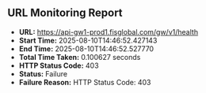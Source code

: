 ## URL Monitoring Report

- **URL:** https://api-gw1-prod1.fisglobal.com/gw/v1/health
- **Start Time:** 2025-08-10T14:46:52.427143
- **End Time:** 2025-08-10T14:46:52.527770
- **Total Time Taken:** 0.100627 seconds
- **HTTP Status Code:** 403
- **Status:** Failure
- **Failure Reason:** HTTP Status Code: 403
